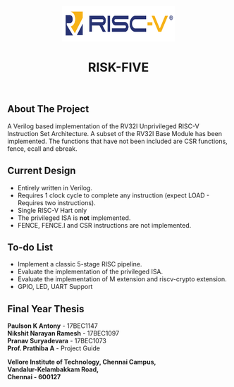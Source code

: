 <!-- PROJECT LOGO -->
<br />
<p align="center">
  <a href="https://github.com/paulsonkantony/risk-five/">
    <img src="images/logo.png" alt="Logo" width="256" height="80">
  </a>
  <h1 align="center">RISK-FIVE</h1>
</p>
<br/>



<!-- ABOUT THE PROJECT -->
## About The Project
A Verilog based implementation of the RV32I Unprivileged RISC-V Instruction Set Architecture.
A subset of the RV32I Base Module has been implemented. The functions that have not been included are CSR functions, fence, ecall and ebreak.

## Current Design
- Entirely written in Verilog.
- Requires 1 clock cycle to complete any instruction (expect LOAD - Requires two instructions).
- Single RISC-V Hart only
- The privileged ISA is **not** implemented.
- FENCE, FENCE.I and CSR instructions are not implemented.

## To-do List
- Implement a classic 5-stage RISC pipeline.
- Evaluate the implementation of the privileged ISA.
- Evaluate the implementation of M extension and riscv-crypto extension.
- GPIO, LED, UART Support

## Final Year Thesis 
**Paulson K Antony** - 17BEC1147\
**Nikshit Narayan Ramesh** - 17BEC1097\
**Pranav Suryadevara** - 17BEC1073\
**Prof. Prathiba A** - Project Guide

**Vellore Institute of Technology, Chennai Campus,\
Vandalur-Kelambakkam Road,\
Chennai - 600127**
